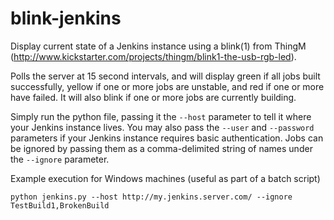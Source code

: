 blink-jenkins
=============

Display current state of a Jenkins instance using a blink(1) from 
ThingM (http://www.kickstarter.com/projects/thingm/blink1-the-usb-rgb-led). 

Polls the server at 15 second intervals, and will display green if all jobs built successfully, yellow if one or more jobs are unstable, and red if one or more have failed. It will also blink if one or more jobs are currently building.

Simply run the python file, passing it the `--host` parameter to tell it where your Jenkins instance lives. You may also pass the `--user` and `--password` parameters if your Jenkins instance requires basic authentication. Jobs can be ignored by passing them as a comma-delimited string of names under the `--ignore` parameter.

Example execution for Windows machines (useful as part of a batch script)

    python jenkins.py --host http://my.jenkins.server.com/ --ignore TestBuild1,BrokenBuild